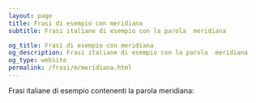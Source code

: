```yaml
---
layout: page
title: Frasi di esempio con meridiana 
subtitle: Frasi italiane di esempio con la parola  meridiana

og_title: Frasi di esempio con meridiana 
og_description: Frasi italiane di esempio con la parola  meridiana
og_type: website
permalink: /frasi/m/meridiana.html
---
```


Frasi italiane di esempio contenenti la parola meridiana:


